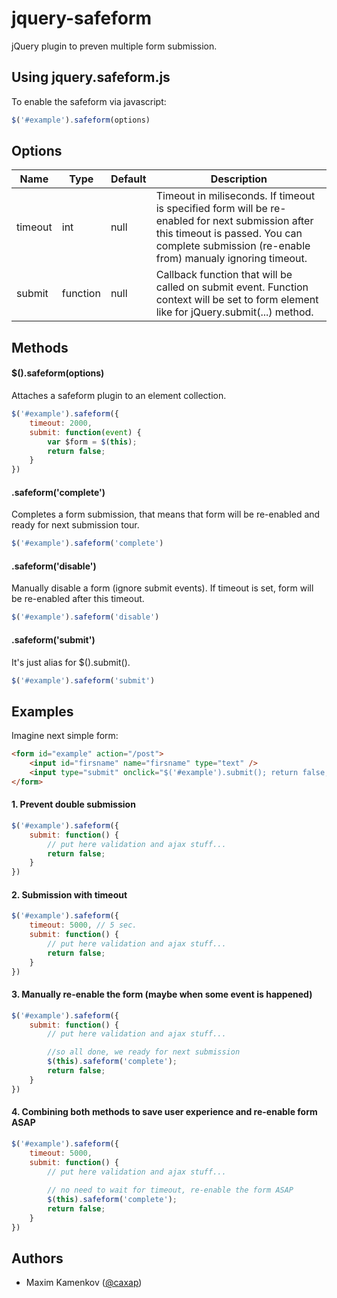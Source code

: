 jquery-safeform
===============

jQuery plugin to preven multiple form submission.

Using jquery.safeform.js
----------------------------
To enable the safeform via javascript:
```javascript
$('#example').safeform(options)
```

Options
-----------

|Name|Type|Default|Description|
|----|----|-------|-----------|
|timeout|int|null|Timeout in miliseconds. If timeout is specified form will be re-enabled for next submission after this timeout is passed. You can complete submission (re-enable from) manualy ignoring timeout.|
|submit|function|null|Callback function that will be called on submit event. Function context will be set to form element like for jQuery.submit(...) method.|


Methods
-----------

#### $().safeform(options)

Attaches a safeform plugin to an element collection.
```javascript
$('#example').safeform({
    timeout: 2000,
    submit: function(event) { 
        var $form = $(this);
        return false;
    }
})
```
#### .safeform('complete')

Completes a form submission, that means that form will be re-enabled and ready for next submission tour. 
```javascript
$('#example').safeform('complete')
```
#### .safeform('disable')

Manually disable a form (ignore submit events). If timeout is set, form will be re-enabled after this timeout. 
```javascript
$('#example').safeform('disable')
```
#### .safeform('submit')

It's just alias for $().submit().
```javascript
$('#example').safeform('submit')
```

Examples
------------

Imagine next simple form:
```html
<form id="example" action="/post">
    <input id="firsname" name="firsname" type="text" />
    <input type="submit" onclick="$('#example').submit(); return false;"/>
</form>
```

#### 1. Prevent double submission
```javascript
$('#example').safeform({
    submit: function() {
        // put here validation and ajax stuff...
        return false;
    }
})
```
#### 2. Submission with timeout
```javascript
$('#example').safeform({
    timeout: 5000, // 5 sec.
    submit: function() {
        // put here validation and ajax stuff...
        return false;
    }
})
```
#### 3. Manually re-enable the form (maybe when some event is happened)
```javascript
$('#example').safeform({
    submit: function() {
        // put here validation and ajax stuff...

        //so all done, we ready for next submission
        $(this).safeform('complete');
        return false;
    }
})
```
#### 4. Combining both methods to save user experience and re-enable form ASAP
```javascript
$('#example').safeform({
    timeout: 5000,
    submit: function() {
        // put here validation and ajax stuff...
            
        // no need to wait for timeout, re-enable the form ASAP
        $(this).safeform('complete');
        return false;
    }
})
```

Authors
-------
 
 - Maxim Kamenkov ([@caxap](https://github.com/caxap))
